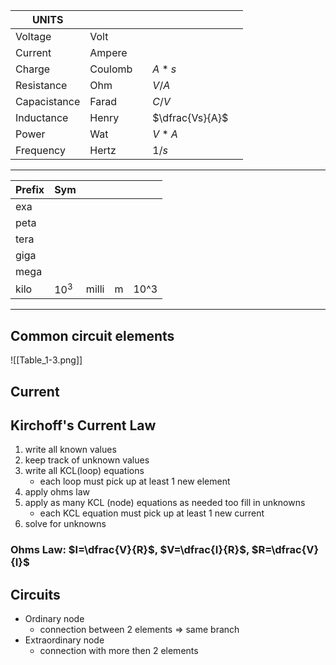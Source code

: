 | UNITS        |         |     |                 |     |
| ------------ | ------- | --- | --------------- | --- |
| Voltage      | Volt    |     |                 |     |
| Current      | Ampere  |     |                 |     |
| Charge       | Coulomb |     | $A*s$           |     |
| Resistance   | Ohm     |     | $V/A$           |     |
| Capacistance | Farad   |     | $C/V$           |     |
| Inductance   | Henry   |     | $\dfrac{Vs}{A}$ |     |
| Power        | Wat     |     | $V*A$           |     |
| Frequency    | Hertz   |     | $1/s$           |     |
___
| Prefix | Sym    |       |     |      |
| ------ | ------ | ----- | --- | ---- |
| exa    |        |       |     |      |
| peta   |        |       |     |      |
| tera   |        |       |     |      |
| giga   |        |       |     |      |
| mega   |        |       |     |      |
| kilo   | $10^3$ | milli | m   | 10^3 |

___
## Common circuit elements
![[Table_1-3.png]]
## Current

## Kirchoff's Current Law
1.  write all known values
2. keep track of unknown values
3. write all KCL(loop) equations
	- each loop must pick up at least 1 new element
4. apply ohms law
5. apply as many KCL (node) equations as needed too fill in unknowns
	- each KCL equation must pick up at least 1 new current
6. solve for unknowns
### Ohms Law: $I=\dfrac{V}{R}$, $V=\dfrac{I}{R}$, $R=\dfrac{V}{I}$
## Circuits
- Ordinary node
	- connection between 2 elements => same branch
- Extraordinary node
	- connection with more then 2 elements

